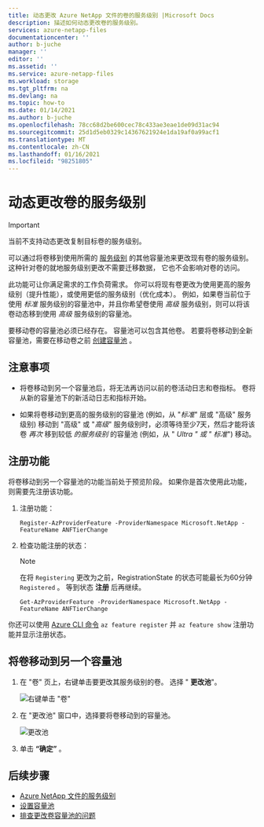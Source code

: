 ```yaml
---
title: 动态更改 Azure NetApp 文件的卷的服务级别 |Microsoft Docs
description: 描述如何动态更改卷的服务级别。
services: azure-netapp-files
documentationcenter: ''
author: b-juche
manager: ''
editor: ''
ms.assetid: ''
ms.service: azure-netapp-files
ms.workload: storage
ms.tgt_pltfrm: na
ms.devlang: na
ms.topic: how-to
ms.date: 01/14/2021
ms.author: b-juche
ms.openlocfilehash: 78cc68d2be600cec78c433ae3eae1de09d31ac94
ms.sourcegitcommit: 25d1d5eb0329c14367621924e1da19af0a99acf1
ms.translationtype: MT
ms.contentlocale: zh-CN
ms.lasthandoff: 01/16/2021
ms.locfileid: "98251805"
---
```

# <a name="dynamically-change-the-service-level-of-a-volume"></a>动态更改卷的服务级别

> [!IMPORTANT] 
> 当前不支持动态更改复制目标卷的服务级别。

可以通过将卷移到使用所需的 [服务级别](azure-netapp-files-service-levels.md) 的其他容量池来更改现有卷的服务级别。 这种针对卷的就地服务级别更改不需要迁移数据， 它也不会影响对卷的访问。  

此功能可让你满足需求的工作负荷需求。  你可以将现有卷更改为使用更高的服务级别（提升性能），或使用更低的服务级别（优化成本）。 例如，如果卷当前位于使用 *标准* 服务级别的容量池中，并且你希望卷使用 *高级* 服务级别，则可以将该卷动态移到使用 *高级* 服务级别的容量池。  

要移动卷的容量池必须已经存在。 容量池可以包含其他卷。  若要将卷移动到全新容量池，需要在移动卷之前 [创建容量池](azure-netapp-files-set-up-capacity-pool.md) 。  

## <a name="considerations"></a>注意事项

* 将卷移动到另一个容量池后，将无法再访问以前的卷活动日志和卷指标。 卷将从新的容量池下的新活动日志和指标开始。

* 如果将卷移动到更高的服务级别的容量池 (例如，从 "*标准*" 层或 "高级" 服务级别) 移动到 "高级" 或 "*高级*" 服务级别时，必须等待至少7天，然后才能将该卷 *再次* 移到较低 *的服务级别* 的容量池 (例如，从 " *Ultra* *" 或 "* *标准*") 移动。  

## <a name="register-the-feature"></a>注册功能

将卷移动到另一个容量池的功能当前处于预览阶段。 如果你是首次使用此功能，则需要先注册该功能。

1. 注册功能： 

    ```azurepowershell-interactive
    Register-AzProviderFeature -ProviderNamespace Microsoft.NetApp -FeatureName ANFTierChange
    ```

2. 检查功能注册的状态： 

    > [!NOTE]
    > 在将 `Registering` 更改为之前，RegistrationState 的状态可能最长为60分钟 `Registered` 。 等到状态 **注册** 后再继续。

    ```azurepowershell-interactive
    Get-AzProviderFeature -ProviderNamespace Microsoft.NetApp -FeatureName ANFTierChange
    ```
你还可以使用 [Azure CLI 命令](/cli/azure/feature?preserve-view=true&view=azure-cli-latest) `az feature register` 并 `az feature show` 注册功能并显示注册状态。 
 
## <a name="move-a-volume-to-another-capacity-pool"></a>将卷移动到另一个容量池

1.  在 "卷" 页上，右键单击要更改其服务级别的卷。 选择 " **更改池**"。

    ![右键单击 "卷"](../media/azure-netapp-files/right-click-volume.png)

2. 在 "更改池" 窗口中，选择要将卷移动到的容量池。 

    ![更改池](../media/azure-netapp-files/change-pool.png)

3.  单击 **“确定”** 。


## <a name="next-steps"></a>后续步骤  

* [Azure NetApp 文件的服务级别](azure-netapp-files-service-levels.md)
* [设置容量池](azure-netapp-files-set-up-capacity-pool.md)
* [排查更改卷容量池的问题](troubleshoot-capacity-pools.md#issues-when-changing-the-capacity-pool-of-a-volume)
